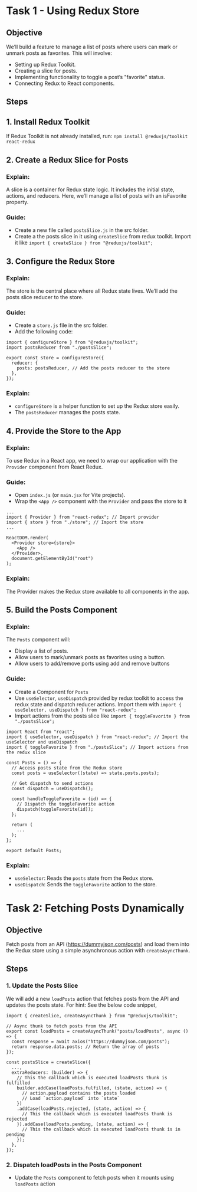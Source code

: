 # Task 1 - Using Redux Store
## Objective
We’ll build a feature to manage a list of posts where users can mark or unmark posts as favorites. This will involve:

- Setting up Redux Toolkit.
- Creating a slice for posts.
- Implementing functionality to toggle a post’s "favorite" status.
- Connecting Redux to React components.


## Steps

## 1. Install Redux Toolkit
If Redux Toolkit is not already installed, run:
`npm install @reduxjs/toolkit react-redux`

## 2. Create a Redux Slice for Posts
### Explain:
A slice is a container for Redux state logic. It includes the initial state, actions, and reducers. Here, we’ll manage a list of posts with an isFavorite property.

### Guide:
- Create a new file called `postsSlice.js` in the src folder.
- Create a the posts slice in it using `createSlice` from redux toolkit. Import it like `import { createSlice } from "@reduxjs/toolkit";`

## 3. Configure the Redux Store
### Explain:
The store is the central place where all Redux state lives. We’ll add the posts slice reducer to the store.

### Guide:
- Create a `store.js` file in the src folder.
- Add the following code:
```
import { configureStore } from "@reduxjs/toolkit";
import postsReducer from "./postsSlice";

export const store = configureStore({
  reducer: {
    posts: postsReducer, // Add the posts reducer to the store
  },
});
```

### Explain:
- `configureStore` is a helper function to set up the Redux store easily.
- The `postsReducer` manages the posts state.

## 4. Provide the Store to the App
### Explain:
To use Redux in a React app, we need to wrap our application with the `Provider` component from React Redux.

### Guide:
- Open `index.js` (or `main.jsx` for Vite projects).
- Wrap the `<App />` component with the `Provider` and pass the store to it

```
...
import { Provider } from "react-redux"; // Import provider
import { store } from "./store"; // Import the store
...

ReactDOM.render(
  <Provider store={store}>
    <App />
  </Provider>,
  document.getElementById("root")
);
```

### Explain:
The Provider makes the Redux store available to all components in the app.

## 5. Build the Posts Component
### Explain:
The `Posts` component will:
- Display a list of posts.
- Allow users to mark/unmark posts as favorites using a button.
- Allow users to add/remove ports using add and remove buttons

### Guide:
- Create a Component for `Posts`
- Use `useSelector`, `useDispatch` provided by redux toolkit to access the redux state and dispatch reducer actions. Import them with `import { useSelector, useDispatch } from "react-redux";`
- Import actions from the posts slice like `import { toggleFavorite } from "./postsSlice";`

```
import React from "react";
import { useSelector, useDispatch } from "react-redux"; // Import the useSelector and useDispatch
import { toggleFavorite } from "./postsSlice"; // Import actions from the redux slice

const Posts = () => {
  // Access posts state from the Redux store
  const posts = useSelector((state) => state.posts.posts);

  // Get dispatch to send actions
  const dispatch = useDispatch(); 

  const handleToggleFavorite = (id) => {
    // Dispatch the toggleFavorite action
    dispatch(toggleFavorite(id));
  };

  return (
    ...
  );
};

export default Posts;
```

### Explain:
- `useSelector`: Reads the `posts` state from the Redux store.
- `useDispatch`: Sends the `toggleFavorite` action to the store.

# Task 2: Fetching Posts Dynamically
## Objective
Fetch posts from an API (https://dummyjson.com/posts) and load them into the Redux store using a simple asynchronous action with `createAsyncThunk`.

## Steps
### 1. Update the Posts Slice
We will add a new `loadPosts` action that fetches posts from the API and updates the posts state. For hint: See the below code snippet,

```
import { createSlice, createAsyncThunk } from "@reduxjs/toolkit";

// Async thunk to fetch posts from the API
export const loadPosts = createAsyncThunk("posts/loadPosts", async () => {
  const response = await axios("https://dummyjson.com/posts");
  return response.data.posts; // Return the array of posts
});

const postsSlice = createSlice({
  ...,
  extraReducers: (builder) => {
    // This the callback which is executed loadPosts thunk is fulfilled
    builder.addCase(loadPosts.fulfilled, (state, action) => {
      // action.payload contains the posts loaded
      // Load `action.payload` into `state`
    })
    .addCase(loadPosts.rejected, (state, action) => {
      // This the callback which is executed loadPosts thunk is rejected
    }).addCase(loadPosts.pending, (state, action) => {
      // This the callback which is executed loadPosts thunk is in pending
    });
  },
});

```

### 2. Dispatch loadPosts in the Posts Component
- Update the `Posts` component to fetch posts when it mounts using `loadPosts` action
